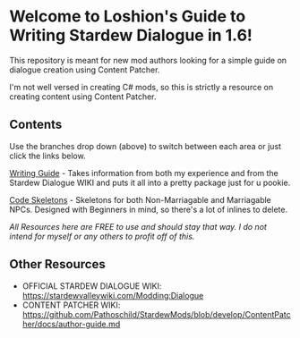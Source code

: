 # Welcome to Loshion's Guide to Writing Stardew Dialogue in 1.6! 
This repository is meant for new mod authors looking for a simple guide on dialogue creation using Content Patcher. 

I'm not well versed in creating C# mods, so this is strictly a resource on creating content using Content Patcher.

## Contents
Use the branches drop down (above) to switch between each area or just click the links below.

[Writing Guide](https://github.com/loshionbottle/Writing-Stardew-Dialogue/blob/Welcome/Writing%20Content) - Takes information from both my experience and from the Stardew Dialogue WIKI and puts it all into a pretty package just for u pookie.

[Code Skeletons](https://github.com/loshionbottle/Writing-Stardew-Dialogue/blob/Code-Skeletons/README.md) - Skeletons for both Non-Marriagable and Marriagable NPCs. Designed with Beginners in mind, so there's a lot of inlines to delete. 


*All Resources here are FREE to use and should stay that way. I do not intend for myself or any others to profit off of this.*


## Other Resources
- OFFICIAL STARDEW DIALOGUE WIKI: https://stardewvalleywiki.com/Modding:Dialogue
- CONTENT PATCHER WIKI: https://github.com/Pathoschild/StardewMods/blob/develop/ContentPatcher/docs/author-guide.md
